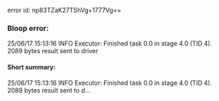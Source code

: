 error id: np83TZaK27TShVg+1777Vg==
### Bloop error:

25/06/17 15:13:16 INFO Executor: Finished task 0.0 in stage 4.0 (TID 4). 2089 bytes result sent to driver
#### Short summary: 

25/06/17 15:13:16 INFO Executor: Finished task 0.0 in stage 4.0 (TID 4). 2089 bytes result sent to d...